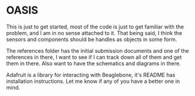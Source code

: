 # OASIS

This is just to get started, most of the code is just to get familiar with the problem, and I am in no sense attached to it. That being said, I think the sensors and components should be handles as objects in some form.

The references folder has the initial submission documents and one of the references in there, I want to see if I can track down all of them and get them in there. Also want to have the schematics and diagrams in there.

Adafruit is a library for interacting with Beaglebone, it's README has installation instructions. Let me know if any of you have a better one in mind.
